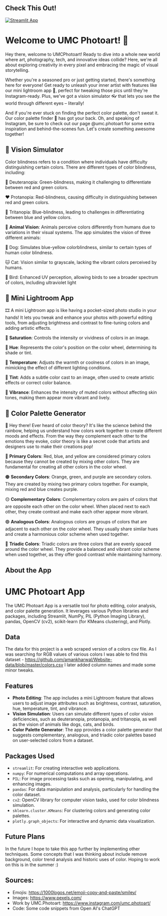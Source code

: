 ## Check This Out!
[![Streamlit App](https://static.streamlit.io/badges/streamlit_badge_black_white.svg)](https://umc-photoart.streamlit.app/)

# Welcome to UMC Photoart! 🎨

Hey there, welcome to UMCPhotoart! Ready to dive into a whole new world where art, photography, tech, and innovative ideas collide? Here, we're all about exploring creativity in every pixel and embracing the magic of visual storytelling.

Whether you're a seasoned pro or just getting started, there's something here for everyone! Get ready to unleash your inner artist with features like our mini lightroom app 📸, perfect for tweaking those pics until they're Instagram-ready. Plus, we've got a vision simulator 👓 that lets you see the world through different eyes – literally!

And if you're ever stuck on finding the perfect color palette, don't sweat it. Our color palette finder 🎨 has got your back. Oh, and speaking of Instagram, be sure to check out our page @umc.photoart for some extra inspiration and behind-the-scenes fun. Let's create something awesome together!

## 🦄 Vision Simulator

Color blindness refers to a condition where individuals have difficulty distinguishing certain colors. There are different types of color blindness, including:

💚 Deuteranopia: Green-blindness, making it challenging to differentiate between red and green colors.

❤️ Protanopia: Red-blindness, causing difficulty in distinguishing between red and green colors.

💙 Tritanopia: Blue-blindness, leading to challenges in differentiating between blue and yellow colors.

🦋 **Animal Vision**: Animals perceive colors differently from humans due to variations in their visual systems. The app simulates the vision of three different animals:

🐶 Dog: Simulates blue-yellow colorblindness, similar to certain types of human color blindness.

🐱 Cat: Vision similar to grayscale, lacking the vibrant colors perceived by humans.

🦜 Bird: Enhanced UV perception, allowing birds to see a broader spectrum of colors, including ultraviolet light

## 📸 Mini Lightroom App

🎞 A mini Lightroom app is like having a pocket-sized photo studio in your hands! It lets you tweak and enhance your photos with powerful editing tools, from adjusting brightness and contrast to fine-tuning colors and adding artistic effects.

📕 **Saturation**: Controls the intensity or vividness of colors in an image.

📔 **Hue**: Represents the color's position on the color wheel, determining its shade or tint.

📘 **Temperature**: Adjusts the warmth or coolness of colors in an image, mimicking the effect of different lighting conditions.

📗 **Tint**: Adds a subtle color cast to an image, often used to create artistic effects or correct color balance.

📙 **Vibrance**: Enhances the intensity of muted colors without affecting skin tones, making them appear more vibrant and lively.

## 🌈 Color Palette Generator

🍭 Hey there! Ever heard of color theory? It's like the science behind the rainbow, helping us understand how colors work together to create different moods and effects. From the way they complement each other to the emotions they evoke, color theory is like a secret code that artists and designers use to make their creations pop!

🔴 **Primary Colors**: Red, blue, and yellow are considered primary colors because they cannot be created by mixing other colors. They are fundamental for creating all other colors in the color wheel.

🟠 **Secondary Colors**: Orange, green, and purple are secondary colors. They are created by mixing two primary colors together. For example, mixing red and blue creates purple.

🟡 **Complementary Colors**: Complementary colors are pairs of colors that are opposite each other on the color wheel. When placed next to each other, they create contrast and make each other appear more vibrant.

🟢 **Analogous Colors**: Analogous colors are groups of colors that are adjacent to each other on the color wheel. They usually share similar hues and create a harmonious color scheme when used together.

🔵 **Triadic Colors**: Triadic colors are three colors that are evenly spaced around the color wheel. They provide a balanced and vibrant color scheme when used together, as they offer good contrast while maintaining harmony.



## About the App
# UMC Photoart App

The UMC Photoart App is a versatile tool for photo editing, color analysis, and color palette generation. It leverages various Python libraries and packages, including Streamlit, NumPy, PIL (Python Imaging Library), pandas, OpenCV (cv2), scikit-learn (for KMeans clustering), and Plotly.

## Data
The data for this project is a web scraped version of a colors csv file. As I was searching for RGB values of various colors I was able to find this dataset - https://github.com/amankharwal/Website-data/blob/master/colors.csv
I later added column names and made some minor tweaks.

## Features
- **Photo Editing**: The app includes a mini Lightroom feature that allows users to adjust image attributes such as brightness, contrast, saturation, hue, temperature, tint, and vibrance.
- **Vision Simulation**: Users can simulate different types of color vision deficiencies, such as deuteranopia, protanopia, and tritanopia, as well as the vision of animals like dogs, cats, and birds.
- **Color Palette Generator**: The app provides a color palette generator that suggests complementary, analogous, and triadic color palettes based on user-selected colors from a dataset.

## Packages Used
- `streamlit`: For creating interactive web applications.
- `numpy`: For numerical computations and array operations.
- `PIL`: For image processing tasks such as opening, manipulating, and enhancing images.
- `pandas`: For data manipulation and analysis, particularly for handling the color dataset.
- `cv2`: OpenCV library for computer vision tasks, used for color blindness simulation.
- `sklearn.cluster.KMeans`: For clustering colors and generating color palettes.
- `plotly.graph_objects`: For interactive and dynamic data visualization.


## Future Plans
In the future I hope to take this app further by implementing other techniques. Some concepts that I was thinking about include remove background, color trend analysis and historic uses of color. Hoping to work on this is in the summer :) 



## Sources:
- Emojis: https://1000logos.net/emoji-copy-and-paste/smiley/
- Images: https://www.pexels.com/
- Work by UMC.Photoart: https://www.instagram.com/umc.photoart/
- Code: Some code snippets from Open AI's ChatGPT